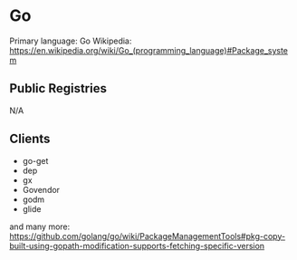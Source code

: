 # Go

Primary language: Go
Wikipedia: https://en.wikipedia.org/wiki/Go_(programming_language)#Package_system

## Public Registries

N/A

## Clients

- go-get
- dep
- gx
- Govendor
- godm
- glide

and many more: https://github.com/golang/go/wiki/PackageManagementTools#pkg-copy-built-using-gopath-modification-supports-fetching-specific-version
